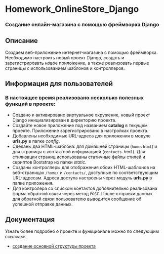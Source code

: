 # Homework_OnlineStore_Django
### Создание онлайн-магазина с помощью фреймворка Django

## Описание
Создаем веб-приложение интернет-магазина с помощью фреймворка.
Необходимо настроить новый проект Django, создать и зарегистрировать новое приложение, а также реализовать первые страницы с использованием шаблонов и контроллеров.

## Информация для пользователей
### В настоящее время реализовано несколько полезных функций в проекте:
+ Создано и активировано виртуальное окружение, новый проект Django инициализирован в директорию проекта.
+ Создайте новое приложение под названием **catalog** в текущем проекте. Приложение зарегистрировано в настройках проекта. 
+ Добавлены необходимые URL-адреса для приложения в модуле **urls.py** в папке _config_.
+ Сделаны два HTML-шаблона: для домашней страницы (`home.html`) и для страницы с контактной информацией (`contacts.html`).
Для стилизации страниц использованы статичные файлы стилей и скриптов Bootstrap из папки _static_.
+ Созданы контроллеры для отображения обоих HTML-шаблонов на веб-страницах `/home/` и `/contacts/`, доступные по соответствующим URL-адресам.
Адреса доступа настроены через модуль **urls.py** в папке приложения.
+ Для контролера со списком контактов дополнительно реализована форма обратной связи через метод `POST`.
После отправки данных для обратной связи пользователю выводится сообщение об успешной отправке данных.

## Документация
Узнать более подробно о проекте и функционале можно по следующим ссылкам:
- [создание основной структуры проекта](Homework_22.md)
